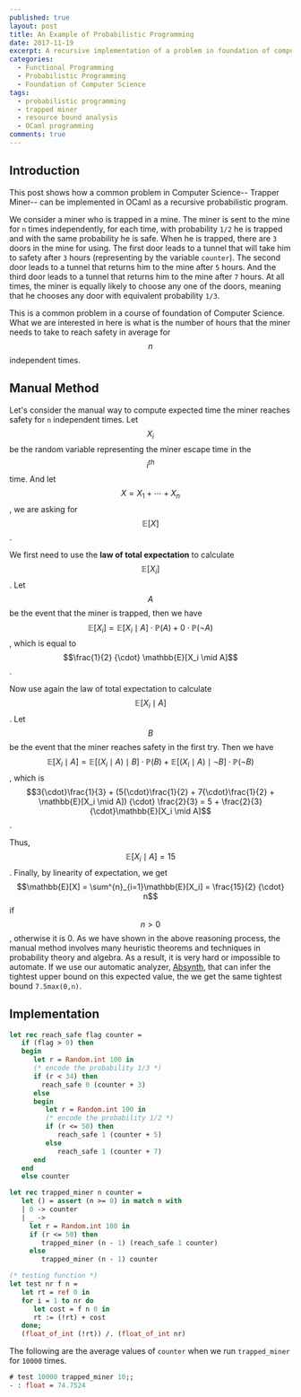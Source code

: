 ```yaml
---
published: true
layout: post
title: An Example of Probabilistic Programming
date: 2017-11-19
excerpt: A recursive implementation of a problem in foundation of computer science (trapped miner) as a probabilistic program in OCaml.
categories:
  - Functional Programming
  - Probabilistic Programming
  - Foundation of Computer Science
tags:
  - probabilistic programming
  - trapped miner
  - resource bound analysis
  - OCaml programming
comments: true
---
```


## Introduction 

This post shows how a common problem in Computer Science-- Trapper Miner-- can be implemented in OCaml as a recursive probabilistic program. 

We consider a miner who is trapped in a mine. The miner is sent to the mine for `n` times independently, for each time, with probability `1/2` he is trapped and with the same probability he is safe. When he is trapped, there are `3` doors in the mine for using. The first door leads to a tunnel that will take him to safety after `3` hours (representing by the variable `counter`). The second door leads to a tunnel that returns him to the mine after `5` hours. And the third door leads to a tunnel that returns him to the mine after `7` hours. At all times, the miner is equally likely to choose any one of the doors, meaning that he chooses any door with equivalent probability `1/3`. 

This is a common problem in a course of foundation of Computer Science. What we are interested in here is what is the number of hours that the miner needs to take to reach safety in average for $$n$$ independent times.  

## Manual Method

Let's consider the manual way to compute expected time the miner reaches safety for `n` independent times. Let <span>$$X_i$$</span> be the random variable representing the miner escape time in the <span>$$i^{th}$$</span> time. And let <span>$$X = X_1 + \cdots + X_n$$</span>, we are asking for <span>$$\mathbb{E}[X]$$</span>. 

We first need to use the __law of total expectation__ to calculate <span>$$\mathbb{E}[X_i]$$</span>. Let <span>$$A$$</span> be the event that the miner is trapped, then we have <span>$$\mathbb{E}[X_i] = \mathbb{E}[X_i \mid A] {\cdot} \mathbb{P}(A) + 0 {\cdot} \mathbb{P}(\neg A)$$</span>, which is equal to <span>$$\frac{1}{2} {\cdot} \mathbb{E}[X_i \mid A]$$</span>. 

Now use again the law of total expectation to calculate <span>$$\mathbb{E}[X_i \mid A]$$</span>. Let <span>$$B$$</span> be the event that the miner reaches safety in the first try. Then we have <span>$$\mathbb{E}[X_i \mid A] = \mathbb{E}[(X_i \mid A) \mid B] {\cdot} \mathbb{P}(B) + \mathbb{E}[(X_i \mid A) \mid \neg B] {\cdot} \mathbb{P}(\neg B)$$</span>, which is <span>$$3{\cdot}\frac{1}{3} + (5{\cdot}\frac{1}{2} + 7{\cdot}\frac{1}{2} + \mathbb{E}[X_i \mid A]) {\cdot} \frac{2}{3} = 5 + \frac{2}{3}{\cdot}\mathbb{E}[X_i \mid A]$$</span>. 

Thus, <span>$$\mathbb{E}[X_i \mid A] = 15$$</span>. Finally, by linearity of expectation, we get <span>$$\mathbb{E}[X] = \sum^{n}_{i=1}\mathbb{E}[X_i] = \frac{15}{2} {\cdot} n$$</span> if <span>$$n > 0$$</span>, otherwise it is 0.
As we have shown in the above reasoning process, the manual method involves many heuristic theorems and techniques in probability theory and algebra. As a result, it is very hard or impossible to automate. If we use our automatic analyzer, [Absynth][1], that can infer the tightest upper bound on this expected value, the we get the same tightest bound `7.5max(0,n)`.

## Implementation

```ocaml
let rec reach_safe flag counter = 
   if (flag > 0) then
   begin
      let r = Random.int 100 in 
      (* encode the probability 1/3 *)
      if (r < 34) then
        reach_safe 0 (counter + 3)
      else 
      begin
         let r = Random.int 100 in
         (* encode the probability 1/2 *)
         if (r <= 50) then
            reach_safe 1 (counter + 5)
         else
            reach_safe 1 (counter + 7)
      end
   end
   else counter

let rec trapped_miner n counter = 
   let () = assert (n >= 0) in match n with
   | 0 -> counter
   | _ -> 
     let r = Random.int 100 in
     if (r <= 50) then 
        trapped_miner (n - 1) (reach_safe 1 counter)
     else 
        trapped_miner (n - 1) counter

(* testing function *)
let test nr f n =
   let rt = ref 0 in
   for i = 1 to nr do
      let cost = f n 0 in
      rt := (!rt) + cost
   done; 
   (float_of_int (!rt)) /. (float_of_int nr)
```
The following are the average values of `counter` when we run `trapped_miner` for `10000` times.

```ocaml
# test 10000 trapped_miner 10;;
- : float = 74.7524
```

[1]: http://channgo2203.github.io/research.html

